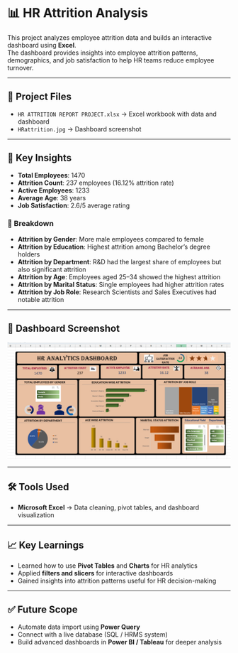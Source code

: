 
# 📊 HR Attrition Analysis

This project analyzes employee attrition data and builds an interactive dashboard using **Excel**.  
The dashboard provides insights into employee attrition patterns, demographics, and job satisfaction to help HR teams reduce employee turnover.  

---

## 📂 Project Files
- `HR ATTRITION REPORT PROJECT.xlsx` → Excel workbook with data and dashboard  
- `HRattrition.jpg` → Dashboard screenshot  

---

## 🚀 Key Insights
- **Total Employees**: 1470  
- **Attrition Count**: 237 employees (16.12% attrition rate)  
- **Active Employees**: 1233  
- **Average Age**: 38 years  
- **Job Satisfaction**: 2.6/5 average rating  

### 📌 Breakdown
- **Attrition by Gender**: More male employees compared to female  
- **Attrition by Education**: Highest attrition among Bachelor’s degree holders  
- **Attrition by Department**: R&D had the largest share of employees but also significant attrition  
- **Attrition by Age**: Employees aged 25–34 showed the highest attrition  
- **Attrition by Marital Status**: Single employees had higher attrition rates  
- **Attrition by Job Role**: Research Scientists and Sales Executives had notable attrition  

---

## 📸 Dashboard Screenshot
![HR Attrition Dashboard](HRattrition.jpg)

---

## 🛠 Tools Used
- **Microsoft Excel** → Data cleaning, pivot tables, and dashboard visualization  

---

## 📈 Key Learnings
- Learned how to use **Pivot Tables** and **Charts** for HR analytics  
- Applied **filters and slicers** for interactive dashboards  
- Gained insights into attrition patterns useful for HR decision-making  

---

## ✅ Future Scope
- Automate data import using **Power Query**  
- Connect with a live database (SQL / HRMS system)  
- Build advanced dashboards in **Power BI / Tableau** for deeper analysis  
